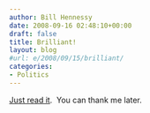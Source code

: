 ```yaml
---
author: Bill Hennessy
date: 2008-09-16 02:48:10+00:00
draft: false
title: Brilliant!
layout: blog
#url: e/2008/09/15/brilliant/
categories:
- Politics
---
```


[Just read it](https://www.jennqpublic.com/you-can-put-lipstick-on-an-ass/).  You can thank me later.
